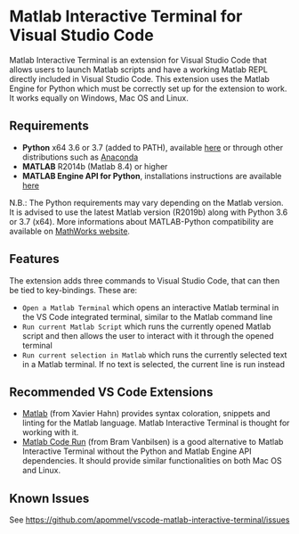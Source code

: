 # Matlab Interactive Terminal for Visual Studio Code

Matlab Interactive Terminal is an extension for Visual Studio Code that allows users to launch Matlab scripts and have a working Matlab REPL directly included in Visual Studio Code. This extension uses the Matlab Engine for Python which must be correctly set up for the extension to work. It works equally on Windows, Mac OS and Linux.

## Requirements

- **Python** x64 3.6 or 3.7 (added to PATH), available [here](https://www.python.org/downloads/)  or through other distributions such as [Anaconda](https://www.anaconda.com/distribution/)
- **MATLAB** R2014b (Matlab 8.4) or higher
- **MATLAB Engine API for Python**, installations instructions are available [here](https://www.mathworks.com/help/matlab/matlab_external/install-the-matlab-engine-for-python.html)

N.B.: The Python requirements may vary depending on the Matlab version. It is advised to use the latest Matlab version (R2019b) along with Python 3.6 or 3.7 (x64). More informations about MATLAB-Python compatibility are available on [MathWorks website](https://www.mathworks.com/help/matlab/matlab_external/system-requirements-for-matlab-engine-for-python.html).

## Features

The extension adds three commands to Visual Studio Code, that can then be tied to key-bindings. These are:
- `Open a Matlab Terminal` which opens an interactive Matlab terminal in the VS Code integrated terminal, similar to the Matlab command line
- `Run current Matlab Script` which runs the currently opened Matlab script and then allows the user to interact with it through the opened terminal
- `Run current selection in Matlab` which runs the currently selected text in a Matlab terminal. If no text is selected, the current line is run instead

## Recommended VS Code Extensions

- [Matlab](https://marketplace.visualstudio.com/items?itemName=Gimly81.matlab) (from Xavier Hahn) provides syntax coloration, snippets and linting for the Matlab language. Matlab Interactive Terminal is thought for working with it.
- [Matlab Code Run](https://marketplace.visualstudio.com/items?itemName=bramvanbilsen.matlab-code-run) (from Bram Vanbilsen) is a good alternative to Matlab Interactive Terminal without the Python and Matlab Engine API dependencies. It should provide similar functionalities on both Mac OS and Linux.

## Known Issues

See https://github.com/apommel/vscode-matlab-interactive-terminal/issues
